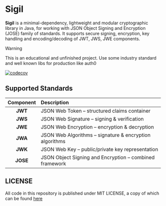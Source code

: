 # Sigil

**Sigil** is a minimal-dependency, lightweight and modular cryptographic library
in Java, for working with JSON Object Signing and Encryption (JOSE) family of standards.
It supports secure signing, encryption, key handling and encoding/decoding of JWT, JWS, JWE components.

> [!WARNING]
> This is an educational and unfinished project.
> Use some industry standard and well known libs for production like auth0

[![codecov](https://codecov.io/gh/priyakdey/sigil/branch/main/graph/badge.svg?token=tXyiA4fM9R)](https://codecov.io/gh/priyakdey/sigil)

## Supported Standards

| Component | Description                                             |
|:---------:|:--------------------------------------------------------|
|  **JWT**  | JSON Web Token – structured claims container            |
|  **JWS**  | JSON Web Signature – signing & verification             |
|  **JWE**  | JSON Web Encryption – encryption & decryption           |
|  **JWA**  | JSON Web Algorithms – signature & encryption algorithms |
|  **JWK**  | JSON Web Key – public/private key representation        |
| **JOSE**  | JSON Object Signing and Encryption – combined framework |

## LICENSE

All code in this repository is published under MIT LICENSE, a copy of which can
be found [here](./LICENSE)


